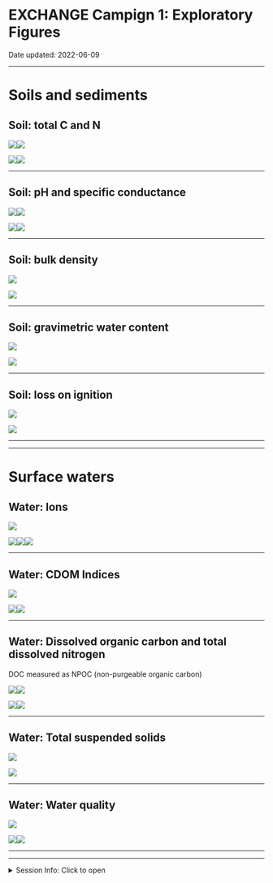 EXCHANGE Campign 1: Exploratory Figures
================

Date updated: 2022-06-09

------------------------------------------------------------------------

# Soils and sediments

## Soil: total C and N

![](EC1_exploratory_graphs_files/figure-gfm/tctn_jitter-1.png)<!-- -->![](EC1_exploratory_graphs_files/figure-gfm/tctn_jitter-2.png)<!-- -->

![](EC1_exploratory_graphs_files/figure-gfm/tctn_map-1.png)<!-- -->![](EC1_exploratory_graphs_files/figure-gfm/tctn_map-2.png)<!-- -->

------------------------------------------------------------------------

## Soil: pH and specific conductance

![](EC1_exploratory_graphs_files/figure-gfm/pH_jitter-1.png)<!-- -->![](EC1_exploratory_graphs_files/figure-gfm/pH_jitter-2.png)<!-- -->

![](EC1_exploratory_graphs_files/figure-gfm/pH_map-1.png)<!-- -->![](EC1_exploratory_graphs_files/figure-gfm/pH_map-2.png)<!-- -->

------------------------------------------------------------------------

## Soil: bulk density

![](EC1_exploratory_graphs_files/figure-gfm/nd_jitter-1.png)<!-- -->

![](EC1_exploratory_graphs_files/figure-gfm/bd_map-1.png)<!-- -->

------------------------------------------------------------------------

## Soil: gravimetric water content

![](EC1_exploratory_graphs_files/figure-gfm/gwc_jitter-1.png)<!-- -->

![](EC1_exploratory_graphs_files/figure-gfm/gwc_map-1.png)<!-- -->

------------------------------------------------------------------------

## Soil: loss on ignition

![](EC1_exploratory_graphs_files/figure-gfm/loi_jitter-1.png)<!-- -->

![](EC1_exploratory_graphs_files/figure-gfm/loi_map-1.png)<!-- -->

------------------------------------------------------------------------

------------------------------------------------------------------------

# Surface waters

## Water: Ions

![](EC1_exploratory_graphs_files/figure-gfm/ions_jitter-1.png)<!-- -->

![](EC1_exploratory_graphs_files/figure-gfm/ions_maps-1.png)<!-- -->![](EC1_exploratory_graphs_files/figure-gfm/ions_maps-2.png)<!-- -->![](EC1_exploratory_graphs_files/figure-gfm/ions_maps-3.png)<!-- -->

------------------------------------------------------------------------

## Water: CDOM Indices

![](EC1_exploratory_graphs_files/figure-gfm/cdom_jitter-1.png)<!-- -->

![](EC1_exploratory_graphs_files/figure-gfm/cdom_maps-1.png)<!-- -->![](EC1_exploratory_graphs_files/figure-gfm/cdom_maps-2.png)<!-- -->

------------------------------------------------------------------------

## Water: Dissolved organic carbon and total dissolved nitrogen

DOC measured as NPOC (non-purgeable organic carbon)

![](EC1_exploratory_graphs_files/figure-gfm/npoc_tdn_jitter-1.png)<!-- -->![](EC1_exploratory_graphs_files/figure-gfm/npoc_tdn_jitter-2.png)<!-- -->

![](EC1_exploratory_graphs_files/figure-gfm/npoc_tdn_map-1.png)<!-- -->![](EC1_exploratory_graphs_files/figure-gfm/npoc_tdn_map-2.png)<!-- -->

------------------------------------------------------------------------

## Water: Total suspended solids

![](EC1_exploratory_graphs_files/figure-gfm/tss_jitter-1.png)<!-- -->

![](EC1_exploratory_graphs_files/figure-gfm/tss_map-1.png)<!-- -->

------------------------------------------------------------------------

## Water: Water quality

![](EC1_exploratory_graphs_files/figure-gfm/waterquality_jitter-1.png)<!-- -->

![](EC1_exploratory_graphs_files/figure-gfm/waterquality_map-1.png)<!-- -->![](EC1_exploratory_graphs_files/figure-gfm/waterquality_map-2.png)<!-- -->

------------------------------------------------------------------------

------------------------------------------------------------------------

<details>
<summary>
Session Info: Click to open
</summary>

Date run: 2022-06-09

    #> R version 4.1.1 (2021-08-10)
    #> Platform: x86_64-apple-darwin17.0 (64-bit)
    #> Running under: macOS Catalina 10.15.7
    #> 
    #> Matrix products: default
    #> BLAS:   /Library/Frameworks/R.framework/Versions/4.1/Resources/lib/libRblas.0.dylib
    #> LAPACK: /Library/Frameworks/R.framework/Versions/4.1/Resources/lib/libRlapack.dylib
    #> 
    #> locale:
    #> [1] en_US.UTF-8/en_US.UTF-8/en_US.UTF-8/C/en_US.UTF-8/en_US.UTF-8
    #> 
    #> attached base packages:
    #> [1] stats     graphics  grDevices utils     datasets  methods   base     
    #> 
    #> other attached packages:
    #>  [1] ggthemes_4.2.4      googlesheets4_1.0.0 janitor_2.1.0      
    #>  [4] sf_1.0-7            cowplot_1.1.1       pacman_0.5.1       
    #>  [7] forcats_0.5.1       stringr_1.4.0       dplyr_1.0.9        
    #> [10] purrr_0.3.4         readr_2.1.2         tidyr_1.2.0        
    #> [13] tibble_3.1.5        ggplot2_3.3.6       tidyverse_1.3.1    
    #> 
    #> loaded via a namespace (and not attached):
    #>  [1] fs_1.5.2               lubridate_1.8.0        httr_1.4.2            
    #>  [4] tools_4.1.1            backports_1.2.1        utf8_1.2.2            
    #>  [7] R6_2.5.1               KernSmooth_2.23-20     DBI_1.1.1             
    #> [10] colorspace_2.0-2       withr_2.5.0            tidyselect_1.1.1      
    #> [13] gridExtra_2.3          curl_4.3.2             compiler_4.1.1        
    #> [16] cli_3.3.0              rvest_1.0.1            xml2_1.3.2            
    #> [19] officer_0.4.1          labeling_0.4.2         scales_1.1.1          
    #> [22] classInt_0.4-3         proxy_0.4-26           askpass_1.1           
    #> [25] rappdirs_0.3.3         systemfonts_1.0.4      digest_0.6.27         
    #> [28] rmarkdown_2.14         pkgconfig_2.0.3        htmltools_0.5.2       
    #> [31] dbplyr_2.1.1           fastmap_1.1.0          highr_0.9             
    #> [34] rvg_0.2.5              rlang_1.0.2            readxl_1.4.0          
    #> [37] rstudioapi_0.13        generics_0.1.0         farver_2.1.0          
    #> [40] jsonlite_1.7.2         zip_2.2.0              grattantheme_0.9.1.900
    #> [43] magrittr_2.0.3         s2_1.0.7               patchwork_1.1.1       
    #> [46] Rcpp_1.0.8             munsell_0.5.0          fansi_0.5.0           
    #> [49] gdtools_0.2.4          clipr_0.7.1            lifecycle_1.0.1       
    #> [52] stringi_1.7.6          yaml_2.2.1             snakecase_0.11.0      
    #> [55] grid_4.1.1             ggrepel_0.9.1          crayon_1.4.1          
    #> [58] haven_2.4.3            hms_1.1.0              knitr_1.39            
    #> [61] pillar_1.6.2           uuid_0.1-4             wk_0.6.0              
    #> [64] reprex_2.0.1           glue_1.6.2             evaluate_0.15         
    #> [67] modelr_0.1.8           vctrs_0.4.1            tzdb_0.1.2            
    #> [70] cellranger_1.1.0       gtable_0.3.0           openssl_1.4.4         
    #> [73] assertthat_0.2.1       xfun_0.31              openxlsx_4.2.5        
    #> [76] broom_0.8.0            e1071_1.7-8            class_7.3-19          
    #> [79] googledrive_2.0.0      viridisLite_0.4.0      gargle_1.2.0          
    #> [82] units_0.7-2            ellipsis_0.3.2
